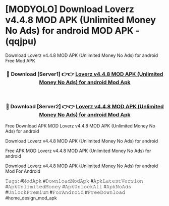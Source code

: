 # [MODYOLO] Download Loverz v4.4.8 MOD APK (Unlimited Money No Ads) for android MOD APK - (qqjpu)
Download Loverz v4.4.8 MOD APK (Unlimited Money No Ads) for android Free Mod APK

<div align="center">
<h3>🔴 Download [Server1] 👉👉 <a href="https://apk-comot.site?title=Loverz_v4.4.8_MOD_APK_(Unlimited_Money_No_Ads)_for_android">Loverz v4.4.8 MOD APK (Unlimited Money No Ads) for android Mod Apk</a></h3><br>

<h3>🔴 Download [Server2] 👉👉 <a href="https://apk-comot.site?title=Loverz_v4.4.8_MOD_APK_(Unlimited_Money_No_Ads)_for_android">Loverz v4.4.8 MOD APK (Unlimited Money No Ads) for android Mod Apk</a></h3>
</div>


Free Download APK MOD Loverz v4.4.8 MOD APK (Unlimited Money No Ads) for android

Download Loverz v4.4.8 MOD APK (Unlimited Money No Ads) for android 

Free APK MOD Loverz v4.4.8 MOD APK (Unlimited Money No Ads) for android 

Download Loverz v4.4.8 MOD APK (Unlimited Money No Ads) for android Mod For Android

𝚃𝚊𝚐𝚜: #𝙼𝚘𝚍𝙰𝚙𝚔 #𝙳𝚘𝚠𝚗𝚕𝚘𝚊𝚍𝙼𝚘𝚍𝙰𝚙𝚔 #𝙰𝚙𝚔𝙻𝚊𝚝𝚎𝚜𝚝𝚅𝚎𝚛𝚜𝚒𝚘𝚗 #𝙰𝚙𝚔𝚄𝚗𝚕𝚒𝚖𝚒𝚝𝚎𝚍𝙼𝚘𝚗𝚎𝚢 #𝙰𝚙𝚔𝚄𝚗𝚕𝚘𝚌𝚔𝙰𝚕𝚕 #𝙰𝚙𝚔𝙽𝚘𝙰𝚍𝚜 #𝚄𝚗𝚕𝚘𝚌𝚔𝙿𝚛𝚎𝚖𝚒𝚞𝚖 #𝙵𝚘𝚛𝙰𝚗𝚍𝚛𝚘𝚒𝚍 #𝙵𝚛𝚎𝚎𝙳𝚘𝚠𝚗𝚕𝚘𝚊𝚍 #home_design_mod_apk